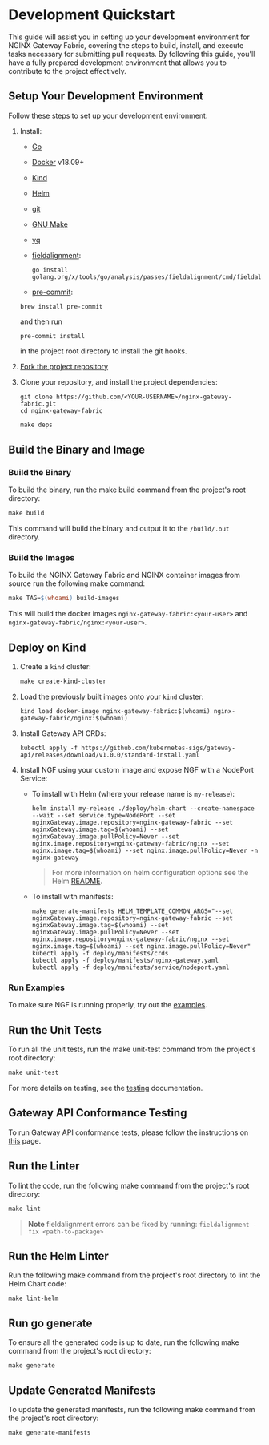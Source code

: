 # Development Quickstart

This guide will assist you in setting up your development environment for NGINX Gateway Fabric, covering the steps
to build, install, and execute tasks necessary for submitting pull requests. By following this guide, you'll have a
fully prepared development environment that allows you to contribute to the project effectively.

## Setup Your Development Environment

Follow these steps to set up your development environment.

1. Install:
    - [Go](https://golang.org/doc/install)
    - [Docker](https://docs.docker.com/get-docker/) v18.09+
    - [Kind](https://kind.sigs.k8s.io/docs/user/quick-start/)
    - [Helm](https://helm.sh/docs/intro/quickstart/#install-helm)
    - [git](https://git-scm.com/)
    - [GNU Make](https://www.gnu.org/software/software.html)
    - [yq](https://github.com/mikefarah/yq/#install)
    - [fieldalignment](https://pkg.go.dev/golang.org/x/tools/go/analysis/passes/fieldalignment):

      ```shell
      go install golang.org/x/tools/go/analysis/passes/fieldalignment/cmd/fieldalignment@latest
      ```

    - [pre-commit](https://pre-commit.com/#install):

     ```shell
     brew install pre-commit
     ```

     and then run

     ```shell
     pre-commit install
     ```

     in the project root directory to install the git hooks.

2. [Fork the project repository](https://github.com/nginxinc/nginx-gateway-fabric/fork)
3. Clone your repository, and install the project dependencies:

   ```shell
   git clone https://github.com/<YOUR-USERNAME>/nginx-gateway-fabric.git
   cd nginx-gateway-fabric
   ```

   ```makefile
   make deps
   ```

## Build the Binary and Image

### Build the Binary

To build the binary, run the make build command from the project's root directory:

```makefile
make build
```

This command will build the binary and output it to the `/build/.out` directory.

### Build the Images

To build the NGINX Gateway Fabric and NGINX container images from source run the following make command:

```makefile
make TAG=$(whoami) build-images
```

This will build the docker images `nginx-gateway-fabric:<your-user>` and `nginx-gateway-fabric/nginx:<your-user>`.

## Deploy on Kind

1. Create a `kind` cluster:

   ```makefile
   make create-kind-cluster
   ```

2. Load the previously built images onto your `kind` cluster:

   ```shell
   kind load docker-image nginx-gateway-fabric:$(whoami) nginx-gateway-fabric/nginx:$(whoami)
   ```

3. Install Gateway API CRDs:

   ```shell
   kubectl apply -f https://github.com/kubernetes-sigs/gateway-api/releases/download/v1.0.0/standard-install.yaml
   ```

4. Install NGF using your custom image and expose NGF with a NodePort Service:

   - To install with Helm (where your release name is `my-release`):

      ```shell
      helm install my-release ./deploy/helm-chart --create-namespace --wait --set service.type=NodePort --set nginxGateway.image.repository=nginx-gateway-fabric --set nginxGateway.image.tag=$(whoami) --set nginxGateway.image.pullPolicy=Never --set nginx.image.repository=nginx-gateway-fabric/nginx --set nginx.image.tag=$(whoami) --set nginx.image.pullPolicy=Never -n nginx-gateway
      ```

      > For more information on helm configuration options see the Helm [README](../../deploy/helm-chart/README.md).

   - To install with manifests:

      ```shell
      make generate-manifests HELM_TEMPLATE_COMMON_ARGS="--set nginxGateway.image.repository=nginx-gateway-fabric --set nginxGateway.image.tag=$(whoami) --set nginxGateway.image.pullPolicy=Never --set nginx.image.repository=nginx-gateway-fabric/nginx --set nginx.image.tag=$(whoami) --set nginx.image.pullPolicy=Never"
      kubectl apply -f deploy/manifests/crds
      kubectl apply -f deploy/manifests/nginx-gateway.yaml
      kubectl apply -f deploy/manifests/service/nodeport.yaml
      ```

### Run Examples

To make sure NGF is running properly, try out the [examples](/examples).

## Run the Unit Tests

To run all the unit tests, run the make unit-test command from the project's root directory:

```makefile
make unit-test
```

For more details on testing, see the [testing](/docs/developer/testing.md) documentation.

## Gateway API Conformance Testing

To run Gateway API conformance tests, please follow the instructions on [this](/conformance/README.md) page.

## Run the Linter

To lint the code, run the following make command from the project's root directory:

```makefile
make lint
```

> **Note**
> fieldalignment errors can be fixed by running: `fieldalignment -fix <path-to-package>`

## Run the Helm Linter

Run the following make command from the project's root directory to lint the Helm Chart code:

```shell
make lint-helm
```

## Run go generate

To ensure all the generated code is up to date, run the following make command from the project's root directory:

```shell
make generate
```

## Update Generated Manifests

To update the generated manifests, run the following make command from the project's root directory:

```shell
make generate-manifests
```
